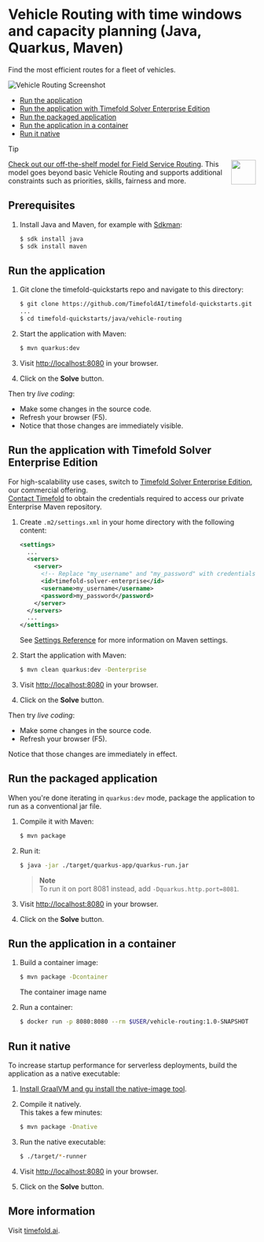 # Vehicle Routing with time windows and capacity planning (Java, Quarkus, Maven)

Find the most efficient routes for a fleet of vehicles.

![Vehicle Routing Screenshot](./vehicle-routing-screenshot.png)

- [Run the application](#run-the-application)
- [Run the application with Timefold Solver Enterprise Edition](#run-the-application-with-timefold-solver-enterprise-edition)
- [Run the packaged application](#run-the-packaged-application)
- [Run the application in a container](#run-the-application-in-a-container)
- [Run it native](#run-it-native)

> [!TIP]  
> <img src="https://docs.timefold.ai/_/img/models/field-service-routing.svg" align="right" width="50px" /> [Check out our off-the-shelf model for Field Service Routing](https://app.timefold.ai/models/field-service-routing/v1). This model goes beyond basic Vehicle Routing and supports additional constraints such as priorities, skills, fairness and more.

## Prerequisites

1. Install Java and Maven, for example with [Sdkman](https://sdkman.io):
   ```sh
   $ sdk install java
   $ sdk install maven
   ```

## Run the application

1. Git clone the timefold-quickstarts repo and navigate to this directory:
   ```sh
   $ git clone https://github.com/TimefoldAI/timefold-quickstarts.git
   ...
   $ cd timefold-quickstarts/java/vehicle-routing
   ```

2. Start the application with Maven:
   ```sh
   $ mvn quarkus:dev
   ```

3. Visit [http://localhost:8080](http://localhost:8080) in your browser.

4. Click on the **Solve** button.

Then try _live coding_:

- Make some changes in the source code.
- Refresh your browser (F5). 
- Notice that those changes are immediately visible.

## Run the application with Timefold Solver Enterprise Edition

For high-scalability use cases, switch to [Timefold Solver Enterprise Edition](https://docs.timefold.ai/timefold-solver/latest/enterprise-edition/enterprise-edition), our commercial offering.  
[Contact Timefold](https://timefold.ai/contact) to obtain the credentials required to access our private Enterprise Maven repository.

1. Create `.m2/settings.xml` in your home directory with the following content:
   ```xml
   <settings>
     ...
     <servers>
       <server>
         <!-- Replace "my_username" and "my_password" with credentials obtained from a Timefold representative. -->
         <id>timefold-solver-enterprise</id>
         <username>my_username</username>
         <password>my_password</password>
       </server>
     </servers>
     ...
   </settings>
   ```

   See [Settings Reference](https://maven.apache.org/settings.html) for more information on Maven settings.

2. Start the application with Maven:
   ```sh
   $ mvn clean quarkus:dev -Denterprise
   ```

3. Visit [http://localhost:8080](http://localhost:8080) in your browser.

4. Click on the **Solve** button.

Then try _live coding_:

- Make some changes in the source code.
- Refresh your browser (F5).

Notice that those changes are immediately in effect.

## Run the packaged application

When you're done iterating in `quarkus:dev` mode, package the application to run as a conventional jar file.

1. Compile it with Maven:
   ```sh
   $ mvn package
   ```

2. Run it:
   ```sh
   $ java -jar ./target/quarkus-app/quarkus-run.jar
   ```

   > **Note**  
   > To run it on port 8081 instead, add `-Dquarkus.http.port=8081`.

3. Visit [http://localhost:8080](http://localhost:8080) in your browser.

4. Click on the **Solve** button.

## Run the application in a container

1. Build a container image:
   ```sh
   $ mvn package -Dcontainer
   ```
   The container image name

2. Run a container:
   ```sh
   $ docker run -p 8080:8080 --rm $USER/vehicle-routing:1.0-SNAPSHOT
   ```

## Run it native

To increase startup performance for serverless deployments, build the application as a native executable:

1. [Install GraalVM and gu install the native-image tool](https://quarkus.io/guides/building-native-image#configuring-graalvm).

2. Compile it natively.  
   This takes a few minutes:
   ```sh
   $ mvn package -Dnative
   ```

3. Run the native executable:
   ```sh
   $ ./target/*-runner
   ```

4. Visit [http://localhost:8080](http://localhost:8080) in your browser.

5. Click on the **Solve** button.

## More information

Visit [timefold.ai](https://timefold.ai).
